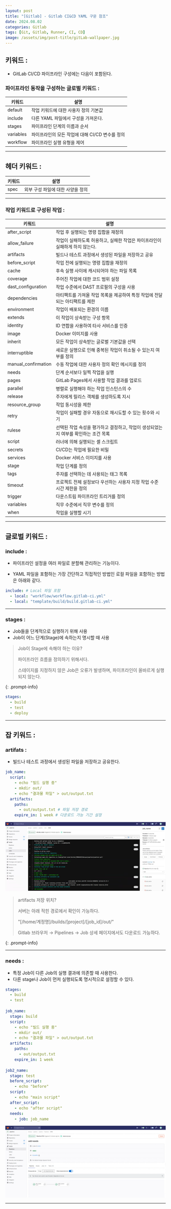 ```yaml
---
layout: post
title: "[Gitlab] - Gitlab CI&CD YAML 구문 참조"
date: 2024.08.02
categories: Gitlab
tags: [Git, Gitlab, Runner, CI, CD]
image: /assets/img/post-title/gitLab-wallpaper.jpg
---
```


## 키워드 :
- GitLab CI/CD 파이프라인 구성에는 다음이 포함된다.

### 파이프라인 동작을 구성하는 글로벌 키워드 :

|키워드|설명|
|-----|-----|
|default|작업 키워드에 대한 사용자 정의 기본값|
|include|다른 YAML 파일에서 구성을 가져온다.|
|stages|파이프라인 단계의 이름과 순서|
|variables|	파이프라인의 모든 작업에 대해 CI/CD 변수를 정의|
|workflow|파이프라인 실행 유형을 제어|

* * *

## 헤더 키워드 :

|키워드|설명|
|-----|-----|
|spec|외부 구성 파일에 대한 사양을 정의|

* * *

### 작업 키워드로 구성된 작업 :

|키워드|설명|
|-----|-----|
|after_script|작업 후 실행되는 명령 집합을 재정의|
|allow_failure|작업이 실패하도록 허용하고, 실패한 작업은 파이프라인이 실패하게 하지 않는다.
|artifacts|빌드나 테스트 과정에서 생성된 파일을 저장하고 공유|
|before_script|작업 전에 실행되는 명령 집합을 재정의|
|cache|후속 실행 사이에 캐시되어야 하는 파일 목록|
|coverage|주어진 작업에 대한 코드 범위 설정|
|dast_configuration|작업 수준에서 DAST 프로필의 구성을 사용|
|dependencies|아티팩트를 가져올 작업 목록을 제공하여 특정 작업에 전달되는 아티팩트를 제한|
|environment|작업이 배포되는 환경의 이름|
|extends|이 작업이 상속받는 구성 항목|
|identity|ID 연합을 사용하여 타사 서비스를 인증|
|image|Docker 이미지를 사용|
|inherit|모든 작업이 상속받는 글로벌 기본값을 선택|
|interruptible|새로운 실행으로 인해 중복된 작업이 취소될 수 있는지 여부를 정의|
|manual_confirmation|수동 작업에 대한 사용자 정의 확인 메시지를 정의|
|needs|단계 순서보다 일찍 작업을 실행|
|pages|GitLab Pages에서 사용할 작업 결과를 업로드|
|parallel|병렬로 실행해야 하는 작업 인스턴스의 수|
|release|주자에게 릴리스 객체를 생성하도록 지시|
|resource_group|작업 동시성을 제한|
|retry|작업이 실패할 경우 자동으로 재시도할 수 있는 횟수와 시기|
|rulese|선택된 작업 속성을 평가하고 결정하고, 작업이 생성되었는지 여부를 확인하는 조건 목록|
|script|러너에 의해 실행되는 셸 스크립트|
|secrets|CI/CD는 작업에 필요한 비밀|
|services|Docker 서비스 이미지를 사용|
|stage|작업 단계를 정의|
|tags|주자를 선택하는 데 사용되는 태그 목록|
|timeout|프로젝트 전체 설정보다 우선하는 사용자 지정 작업 수준 시간 제한을 정의|
|trigger|다운스트림 파이프라인 트리거를 정의|
|variables|직무 수준에서 직무 변수를 정의|
|when|작업을 실행할 시기|

* * *

## 글로벌 키워드 :
### include :
- 파이프라인 설정을 여러 파일로 분할해 관리하는 기능이다.

- YAML 파일을 포함하는 가장 간단하고 직접적인 방법인 로컬 파일을 포함하는 방법은 아래와 같다.

```yaml
include: # Local 파일 포함
  - local: "workflow/workflow.gitlab-ci.yml"
  - local: "template/build/build.gitlab-ci.yml"
```

* * *

### stages :
- Job들을 단계적으로 실행하기 위해 사용
- Job이 어느 단계(Stage)에 속하는지 명시할 때 사용

> Job이 Stage에 속해야 하는 이유?
>
> 파이프라인 흐름을 정의하기 위해서다.
> 
> 스테이지를 지정하지 않은 Job은 오류가 발생하며, 파이프라인이 올바르게 실행되지 않는다.
> 
{: .prompt-info}

```yaml
stages:
  - build
  - test
  - deploy
```

* * *

## 잡 키워드 :
### artifats :
- 빌드나 테스트 과정에서 생성된 파일을 저장하고 공유한다.

```yaml
job_name:
  script:
    - echo "빌드 실행 중"
    - mkdir out/
    - echo "결과물 파일" > out/output.txt
  artifacts:
    paths:
      - out/output.txt # 파일 저장 경로
    expire_in: 1 week # 다운로드 가능 기간 설정
```

![artifacts 키워드 job 실행화면](/assets/img/post/Gitlab/artifacts%20키워드%20job%20실행화면.png)

> artifacts 저장 위치?
>
> 서버는 아래 적힌 경로에서 확인이 가능하다.
> 
> "[/home/계정명]/builds/[project]/[job_id]/out/"
>
> Gitlab 브라우저 → Pipelines → Job 상세 페이지에서도 다운로드 가능하다.
> 
{: .prompt-info}

* * *

### needs :
- 특정 Job이 다른 Job의 실행 결과에 의존할 때 사용한다.
- 다른 stage나 Job이 먼저 실행되도록 명시적으로 설정할 수 있다.

```yaml
stages:
  - build
  - test

job_name:
  stage: build
  script:
    - echo "빌드 실행 중"
    - mkdir out/
    - echo "결과물 파일" > out/output.txt
  artifacts:
    paths:
      - out/output.txt
    expire_in: 1 week

job2_name:
  stage: test
  before_script:
    - echo "before"
  script:
    - echo "main script"
  after_script:
    - echo "after script"
  needs:
    - job: job_name
```

![needs 키워드 job 실행화면](/assets/img/post/Gitlab/needs%20키워드%20job%20실행화면.png)

* * *